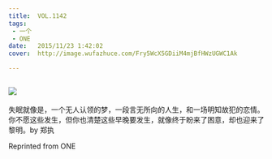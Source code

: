 ```yaml
---
title:	VOL.1142
tags:
 - 一个
 - ONE
date:	2015/11/23 1:42:02
cover:	http://image.wufazhuce.com/Fry5WcX5GDiiM4mjBfHWzUGWC1Ak

---
```

![](http://image.wufazhuce.com/Fry5WcX5GDiiM4mjBfHWzUGWC1Ak)
---

失眠就像是，一个无人认领的梦，一段言无所向的人生，和一场明知故犯的恋情。你不愿这些发生，但你也清楚这些早晚要发生，就像终于盼来了困意，却也迎来了黎明。by 郑执
 
Reprinted from ONE
